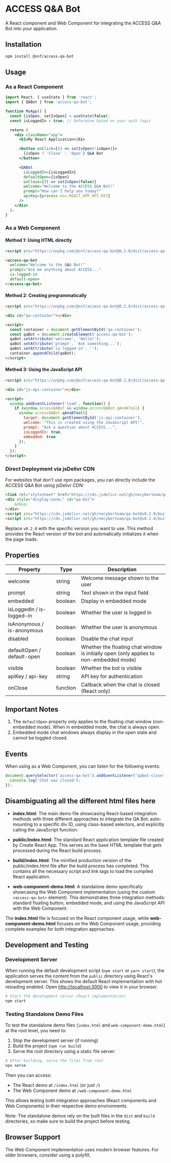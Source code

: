 # ACCESS Q&A Bot

A React component and Web Component for integrating the ACCESS Q&A Bot into your application.

## Installation

```bash
npm install @snf/access-qa-bot
```

## Usage

### As a React Component

```jsx
import React, { useState } from 'react';
import { QABot } from 'access-qa-bot';

function MyApp() {
  const [isOpen, setIsOpen] = useState(false);
  const isLoggedIn = true; // Determine based on your auth logic

  return (
    <div className="app">
      <h1>My React Application</h1>

      <button onClick={() => setIsOpen(!isOpen)}>
        {isOpen ? 'Close' : 'Open'} Q&A Bot
      </button>

      <QABot
        isLoggedIn={isLoggedIn}
        defaultOpen={isOpen}
        onClose={() => setIsOpen(false)}
        welcome="Welcome to the ACCESS Q&A Bot!"
        prompt="How can I help you today?"
        apiKey={process.env.REACT_APP_API_KEY}
      />
    </div>
  );
}
```

### As a Web Component

#### Method 1: Using HTML directly

```html
<script src="https://unpkg.com/@snf/access-qa-bot@0.2.0/dist/access-qa-bot.standalone.js"></script>

<access-qa-bot
  welcome="Welcome to the Q&A Bot!"
  prompt="Ask me anything about ACCESS..."
  is-logged-in
  default-open>
</access-qa-bot>
```

#### Method 2: Creating programmatically

```html
<script src="https://unpkg.com/@snf/access-qa-bot@0.2.0/dist/access-qa-bot.standalone.js"></script>

<div id="qa-container"></div>

<script>
  const container = document.getElementById('qa-container');
  const qaBot = document.createElement('access-qa-bot');
  qaBot.setAttribute('welcome', 'Hello!');
  qaBot.setAttribute('prompt', 'Ask something...');
  qaBot.setAttribute('is-logged-in', '');
  container.appendChild(qaBot);
</script>
```

#### Method 3: Using the JavaScript API

```html
<script src="https://unpkg.com/@snf/access-qa-bot@0.2.0/dist/access-qa-bot.standalone.js"></script>

<div id="js-api-container"></div>

<script>
  window.addEventListener('load', function() {
    if (window.accessQABot && window.accessQABot.qAndATool) {
      window.accessQABot.qAndATool({
        target: document.getElementById('js-api-container'),
        welcome: "This is created using the JavaScript API!",
        prompt: "Ask a question about ACCESS...",
        isLoggedIn: true,
        embedded: true
      });
    }
  });
</script>
```

### Direct Deployment via jsDelivr CDN

For websites that don't use npm packages, you can directly include the ACCESS Q&A Bot using jsDelivr CDN:

```html
<link rel="stylesheet" href="https://cdn.jsdelivr.net/gh/necyberteam/qa-bot@v0.2.0/build/static/css/main.css">
<div style="display:none;" id="qa-bot">
    &nbsp;
</div>
<script src="https://cdn.jsdelivr.net/gh/necyberteam/qa-bot@v0.2.0/build/static/js/main.js"></script>
<script src="https://cdn.jsdelivr.net/gh/necyberteam/qa-bot@v0.2.0/build/static/js/453.chunk.js"></script>
```

Replace `v0.2.0` with the specific version you want to use. This method provides the React version of the bot and automatically initializes it when the page loads.

## Properties

| Property | Type | Description |
|----------|------|-------------|
| welcome | string | Welcome message shown to the user |
| prompt | string | Text shown in the input field |
| embedded | boolean | Display in embedded mode |
| isLoggedIn / is-logged-in | boolean | Whether the user is logged in |
| isAnonymous / is-anonymous | boolean | Whether the user is anonymous |
| disabled | boolean | Disable the chat input |
| defaultOpen / default-open | boolean | Whether the floating chat window is initially open (only applies to non-embedded mode) |
| visible | boolean | Whether the bot is visible |
| apiKey / api-key | string | API key for authentication |
| onClose | function | Callback when the chat is closed (React only) |

## Important Notes

1. The `defaultOpen` property only applies to the floating chat window (non-embedded mode). When in embedded mode, the chat is always open.
2. Embedded mode chat windows always display in the open state and cannot be toggled closed.

## Events

When using as a Web Component, you can listen for the following events:

```javascript
document.querySelector('access-qa-bot').addEventListener('qabot-close', () => {
  console.log('Chat was closed');
});
```

## Disambiguating all the different html files here

- **index.html**: The main demo file showcasing React-based integration methods with three different approaches to integrate the QA Bot: auto-mounting to a specific div ID, using class-based selectors, and explicitly calling the JavaScript function.

- **public/index.html**: The standard React application template file created by Create React App. This serves as the base HTML template that gets processed during the React build process.

- **build/index.html**: The minified production version of the public/index.html file after the build process has completed. This contains all the necessary script and link tags to load the compiled React application.

- **web-component-demo.html**: A standalone demo specifically showcasing the Web Component implementation (using the custom `<access-qa-bot>` element). This demonstrates three integration methods: standard floating button, embedded mode, and using the JavaScript API with the Web Component.

The **index.html** file is focused on the React component usage, while **web-component-demo.html** focuses on the Web Component usage, providing complete examples for both integration approaches.

## Development and Testing

### Development Server
When running the default development script (`npm start` or `yarn start`), the application serves the content from the `public` directory using React's development server. This shows the default React implementation with hot reloading enabled. Open [http://localhost:3000](http://localhost:3000) to view it in your browser.

```bash
# Start the development server (React implementation)
npm start
```

### Testing Standalone Demo Files
To test the standalone demo files (`index.html` and `web-component-demo.html`) at the root level, you need to:

1. Stop the development server (if running)
2. Build the project (`npm run build`)
3. Serve the root directory using a static file server:

```bash
# After building, serve the files from root
npx serve
```

Then you can access:
- The React demo at `/index.html` (or just `/`)
- The Web Component demo at `/web-component-demo.html`

This allows testing both integration approaches (React components and Web Components) in their respective demo environments.

Note: The standalone demos rely on the built files in the `dist` and `build` directories, so make sure to build the project before testing.

## Browser Support

The Web Component implementation uses modern browser features. For older browsers, consider using a polyfill.
